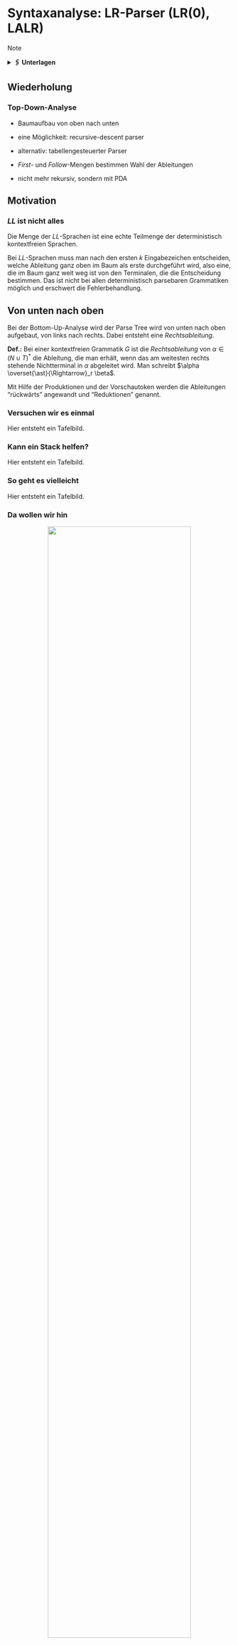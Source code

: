 # Syntaxanalyse: LR-Parser (LR(0), LALR)

> [!NOTE]
>
> <details>
>
> <summary><strong>🖇 Unterlagen</strong></summary>
>
> - [Annotierte Folien:
>   LR-Parser1](https://github.com/Compiler-CampusMinden/AnnotatedSlides/blob/master/lr-parser1.ann.ma.pdf)
>
> </details>

## Wiederholung

### Top-Down-Analyse

- Baumaufbau von oben nach unten

- eine Möglichkeit: recursive-descent parser

- alternativ: tabellengesteuerter Parser

- *First-* und *Follow*-Mengen bestimmen Wahl der Ableitungen

- nicht mehr rekursiv, sondern mit PDA

## Motivation

### *LL* ist nicht alles

Die Menge der *LL*-Sprachen ist eine echte Teilmenge der deterministisch
kontextfreien Sprachen.

Bei $`LL`$-Sprachen muss man nach den ersten $`k`$ Eingabezeichen
entscheiden, welche Ableitung ganz oben im Baum als erste durchgeführt
wird, also eine, die im Baum ganz weit weg ist von den Terminalen, die
die Entscheidung bestimmen. Das ist nicht bei allen deterministisch
parsebaren Grammatiken möglich und erschwert die Fehlerbehandlung.

## Von unten nach oben

Bei der Bottom-Up-Analyse wird der Parse Tree wird von unten nach oben
aufgebaut, von links nach rechts. Dabei entsteht eine *Rechtsableitung*.

**Def.:** Bei einer kontextfreien Grammatik $`G`$ ist die
*Rechtsableitung* von $`\alpha \in (N \cup T)^{\ast}`$ die Ableitung,
die man erhält, wenn das am weitesten rechts stehende Nichtterminal in
$`\alpha`$ abgeleitet wird. Man schreibt
$`\alpha \overset{\ast}{\Rightarrow}_r \beta`$.

Mit Hilfe der Produktionen und der Vorschautoken werden die Ableitungen
“rückwärts” angewandt und “Reduktionen” genannt.

### Versuchen wir es einmal

Hier entsteht ein Tafelbild.

### Kann ein Stack helfen?

Hier entsteht ein Tafelbild.

### So geht es vielleicht

Hier entsteht ein Tafelbild.

### Da wollen wir hin

<p align="center"><img src="images/Parser-Automat.png" width="80%"></p><p align="center">Parser-Automat</p>

## Theorie: LR(0)

### Arbeitsweise

Im Stack stehen nur Zustandsnummern, am Anfang die Nummer des
Startzustandes (+ Bottomzeichen, oft auch $`\$`$).

- Lesen des obersten Stackelements ergibt Zustand $`q`$

- Lesen des nächsten Eingabezeichens ergibt Zeichen $`a`$

- Nachschlagen der Reaktion auf $`(q, a)`$ in der Parse Table

- Durchführung der Reaktion

### Mögliche “Actions” ohne Berücksichtigung von Vorschautoken

- Shift: Schiebe logisch das nächste Eingabesymbol auf den Stack (in
  Wirklichkeit Zustandsnummern)

- Reduce: (Identifiziere ein Handle oben auf dem Stack und ersetze es
  durch das Nichtterminal der dazugehörigen Produktion.) Das ist
  gleichbedeutend mit: Entferne so viele Zustände vom Stack wie die
  rechte Seite der zu reduzierenden Regel Elemente hat, und schreibe den
  Zustand, der im Goto-Teil für $`(q, a)`$ steht, auf den Stack.

- Accept: Beende das Parsen erfolgreich

- Reagiere auf einen Syntaxfehler

### Berechnung der Zustände: Items

**Def.:** Ein *(dotted) Item* einer Grammatik $`G`$ ist eine Produktion
von $`G`$ mit einem Punkt auf der rechten Seite der Regel vor, zwischen
oder nach den Elementen.

Bsp.:

Zu der Produktion $`A \rightarrow BC`$ gehören die Items:

$`[A\rightarrow \cdot B C]`$

$`[A\rightarrow B \cdot C`$\]

$`[A\rightarrow B C \cdot]`$

Das zu $`A \rightarrow \epsilon`$ gehörende Item ist
$`[A \rightarrow \cdot]`$

### Berechnung der *Closure_0* von einer Menge *I* von Items

1.  füge $`I`$ zu $`CLOSURE_0 (I)`$ hinzu

2.  gibt es ein Item $`[A \rightarrow \alpha \cdot B\beta]`$ aus
    $`CLOSURE_0 (I)`$ und eine Produktion $`(B \rightarrow \gamma)`$,
    füge $`[B \rightarrow \cdot \gamma]`$ zu $`CLOSURE_0 (I)`$ hinzu

### Berechnung der *GOTO_0*-Sprungmarken

$`GOTO_0(I, X) = CLOSURE_0(\lbrace[A \rightarrow \alpha X \cdot \beta] \mid [A \rightarrow \alpha \cdot X \beta] \in I\rbrace)`$

für eine Itemmenge $`I`$ und
$`X \in N \cup T, A \in N, \alpha, \beta \in (N \cup T)^{\ast}`$.

### Konstruktion des $`LR(0)`$ - Automaten

1.  Bilde die Hülle von $`S' \rightarrow S`$ und mache sie zum ersten
    Zustand.

2.  Für jedes noch nicht betrachtete $`\cdot X, X \in (N \cup T)`$ in
    einem Zustand $`q`$ des Automaten berechne $`GOTO_0(q, X)`$ und
    mache $`GOTO_0(q, X)`$ zu einem neuen Zustand $`r`$. Verbinde $`q`$
    mit einem Pfeil mit $`r`$ und schreibe $`X`$ an den Pfeil. Ist ein
    zu $`r`$ identischer Zustand schon vorhanden, wird $`p`$ mit diesem
    verbunden und kein neuer erzeugt.

### Konstruktion der Parse Table

1.  Erstelle eine leere Tabelle mit den Zuständen als
    Zeilenüberschriften. Für den Aktionstabellenteil überschreibe die
    Spalten mit den Terminalen, für den Sprungtabellenteil mit den
    Nonterminals.

2.  Shift: Für jeden mit einem Terminal beschrifteten Pfeil aus einem
    Zustand erstelle in der Aktionstabelle die Aktion shift mit der
    Nummer des Zustands, auf den der Pfeil zeigt. Für Pfeile mit
    Nonterminals schreibe in die Sprungtabelle nur die Nummer des
    Folgezustands.

3.  Schreibe beim Zustand $`[S' \rightarrow S \cdot]`$ ein $`accept`$
    bei dem Symbol $`\bot`$.

4.  Für jedes Item mit $`[A \rightarrow \beta \cdot]`$ aus allen
    Zuständen schreibe für alle Terminals $`reduce`$ und die Nummer der
    entsprechenden Grammatikregel in die Tabelle.

### Ein Beispiel zum Nachvollziehen

1.  $`S^{'} \rightarrow S`$

2.  $`S     \rightarrow a A b S c S`$

3.  $`S     \rightarrow a A b S`$

4.  $`S     \rightarrow d`$

5.  $`A     \rightarrow e`$

### Der LR(0)-Automat zu G1

<p align="center"><img src="images/LR_0-SLR_1-Automat.png"></p><p align="center">LR(0)-Automat</p>

### Die LR(0)-Parsertabelle zu G1

<p align="center"><img src="images/LR_0-Table.png" width="60%"></p><p align="center">LR(0)-Parsertabelle</p>

## Und was gibt es noch?

### Wenn LR(0) nicht reicht

Zunächst: Zu jeder LR(k)-Sprache gibt es eine LR(1)-Grammatik.

Ist eine Grammatik nicht LR(0), müssen nichtdeterminsistische
Tabelleneinträge verhindert werden:

- SLR(1)-Parsing ($`A \rightarrow \beta`$ wird nur reduziert, wenn das
  Vorschautoken in der $`FOLLOW`$-Menge von $`A`$ ist.)

- (kanonisches) LR(1)-Parsing (wie LR(0) mit einem Vorschautoken)

- LALR(1)-Parsing (Zusammenfassung aller LR(1)-Zustände, die sich nur in
  den LOOKAHEAD-Mengen unterscheiden)

## Mehrdeutige Grammatiken

### Es gibt auch Auswege

Mehrdeutige Grammatiken sind oft leichter zu lesen und kleiner als die
Grammatiken, die man erhält, wenn man die Mehrdeutigkeit auflöst, sofern
möglich.

Folgendes kann bei Mehrdeutigkeiten helfen:

- Angabe von Vorrangregeln

- Angabe von Assoziativität

- Voreinstellung des Parsergenearators: z. B. Shiften bei
  Shift-Reduce-Konflikten

- Voreinstellung des Parsergenearators: z. B. Reduzieren nach der Regel,
  die in der Grammatik zuerst kommt bei Reduce-Reduce-Konflikten

## Hierarchie der kontextfreien Sprachen

<p align="center"><img src="images/CFG-Hierarchy.png" width="80%"></p><p align="center">Sprachenhierarchie</p>

## Wrap-Up

### Wrap-Up

- LR-Analyse baut den Ableitungbaum von unten nach oben auf

- es wird ein DFA benutzt zusammen mit einem Stack, der Zustände
  speichert

- eine Parse-Tabelle steuert über Aktions- und Sprungbefehle das
  Verhalten des Parsers

- die Tabelle wird mit (dotted) Items und Closures konstruiert

- mit Bottom-Up-Parsing LR(1) kann man alle deterministisch
  kontextfreien Sprachen parsen

- LR(0)-, SLR- und LALR- Parsing sind vereinfachte Verfahren für
  Teilmengen der LR-Sprachen

## 📖 Zum Nachlesen

- Aho u. a. ([2023](#ref-Aho2023)): Kapitel 4.5 bis 4.8
- Aho u. a. ([2023](#ref-Aho2023))
- Hopcroft, Motwani, und Ullman ([2003](#ref-hopcroft2003))
- Kunert ([2018](#ref-Kunert2018))
- Wagenknecht und Hielscher ([2014](#ref-Wagenknecht2014))

------------------------------------------------------------------------

> [!TIP]
>
> <details>
>
> <summary><strong>✅ Lernziele</strong></summary>
>
> - k1: Prinzipien der Bottom-Up-Analyse
> - k1: Items
> - k1: Closure
> - k1: Parse Table
> - k2: LR(0)-Parsing
> - k3: Konstruktion der Parse Tables
> - k3: Durchführen des Parsens
>
> </details>

------------------------------------------------------------------------

> [!NOTE]
>
> <details>
>
> <summary><strong>👀 Quellen</strong></summary>
>
> <div id="refs" class="references csl-bib-body hanging-indent"
> entry-spacing="0">
>
> <div id="ref-Aho2023" class="csl-entry">
>
> Aho, A. V., M. S. Lam, R. Sethi, J. D. Ullman, und S. Bansal. 2023.
> *Compilers: Principles, Techniques, and Tools, Updated 2nd Edition by
> Pearson*. Pearson India.
> <https://learning.oreilly.com/library/view/compilers-principles-techniques/9789357054881/>.
>
> </div>
>
> <div id="ref-hopcroft2003" class="csl-entry">
>
> Hopcroft, J. E., R. Motwani, und J. D. Ullman. 2003. *Einführung in
> die Automatentheorie, formale Sprachen und Komplexitätstheorie*. I
> theoretische informatik. Pearson Education Deutschland GmbH.
>
> </div>
>
> <div id="ref-Kunert2018" class="csl-entry">
>
> Kunert, A. 2018. „LR(k)-Analyse für Pragmatiker“. 2018.
> <http://amor.cms.hu-berlin.de/~kunert/papers/lr-analyse/lr.pdf>.
>
> </div>
>
> <div id="ref-Wagenknecht2014" class="csl-entry">
>
> Wagenknecht, C., und M. Hielscher. 2014. *Formale Sprachen, abstrakte
> Automaten und Compiler*. Springer Fachmedien Wiesbaden.
> <https://doi.org/10.1007/978-3-658-02692-9>.
>
> </div>
>
> </div>
>
> </details>

------------------------------------------------------------------------

<img src="https://licensebuttons.net/l/by-sa/4.0/88x31.png" width="10%">

Unless otherwise noted, this work is licensed under CC BY-SA 4.0.

<blockquote><p><sup><sub><strong>Last modified:</strong> af5ea93 (lecture: add slide numbering to bc's slides, 2025-07-29)<br></sub></sup></p></blockquote>
